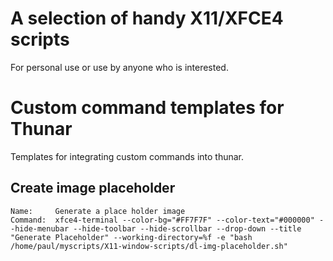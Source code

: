 # A selection of handy X11/XFCE4 scripts

For personal use or use by anyone who is interested.

# Custom command templates for Thunar

Templates for integrating custom commands into thunar.

## Create image placeholder

~~~~~~~~~~~~~~
Name:     Generate a place holder image
Command:  xfce4-terminal --color-bg="#FF7F7F" --color-text="#000000" --hide-menubar --hide-toolbar --hide-scrollbar --drop-down --title "Generate Placeholder" --working-directory=%f -e "bash /home/paul/myscripts/X11-window-scripts/dl-img-placeholder.sh"
~~~~~~~~~~~~~~
